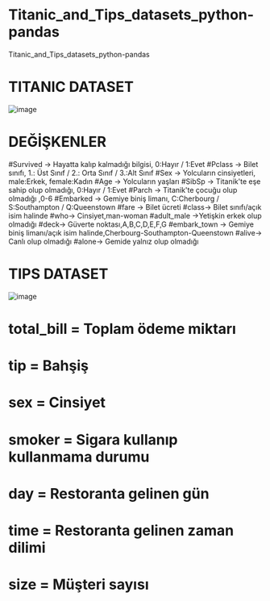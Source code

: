 # Titanic_and_Tips_datasets_python-pandas
Titanic_and_Tips_datasets_python-pandas
# TITANIC DATASET
![image](https://user-images.githubusercontent.com/101832704/177656991-0e998c14-5662-4076-bd8f-cbe94da0ab89.png)

# DEĞİŞKENLER

#Survived -> Hayatta kalıp kalmadığı bilgisi, 0:Hayır / 1:Evet
#Pclass -> Bilet sınıfı, 1.: Üst Sınıf / 2.: Orta Sınıf / 3.:Alt Sınıf
#Sex -> Yolcuların cinsiyetleri, male:Erkek, female:Kadın
#Age -> Yolcuların yaşları
#SibSp -> Titanik'te eşe sahip olup olmadığı, 0:Hayır / 1:Evet
#Parch -> Titanik'te çocuğu olup olmadığı ,0-6
#Embarked -> Gemiye biniş limanı, C:Cherbourg / S:Southampton / Q:Queenstown
#fare -> Bilet ücreti
#class-> Bilet sınıfı/açık isim halinde
#who-> Cinsiyet,man-woman
#adult_male ->Yetişkin erkek olup olmadığı
#deck-> Güverte noktası,A,B,C,D,E,F,G
#embark_town -> Gemiye biniş limanı/açık isim halinde,Cherbourg-Southampton-Queenstown
#alive-> Canlı olup olmadığı
#alone-> Gemide yalnız olup olmadığı

# TIPS DATASET
![image](https://user-images.githubusercontent.com/101832704/177656587-829c9e42-db61-46bd-b9ec-d62c304a748e.png)

# total_bill = Toplam ödeme miktarı
# tip = Bahşiş
# sex = Cinsiyet
# smoker = Sigara kullanıp kullanmama durumu
# day =  Restoranta gelinen gün
# time = Restoranta gelinen zaman dilimi
# size = Müşteri sayısı
